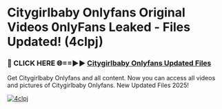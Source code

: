 # Citygirlbaby Onlyfans Original Videos 0nlyFans Leaked - Files Updated! (4clpj)

<h3>🔴 CLICK HERE 🌐==►► <a href="https://tinyurl.com/2jnfzry5" rel="nofollow">Citygirlbaby Onlyfans Updated Files</a></h3>

Get Citygirlbaby Onlyfans and all content. Now you can access all videos and pictures of Citygirlbaby Onlyfans. New Updated Files 2025!

[![4clpj](https://i.imgur.com/GyGTBgg.gif)](https://tinyurl.com/2jnfzry5)
